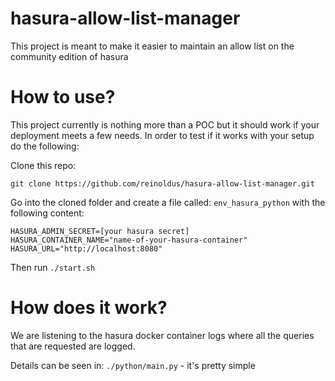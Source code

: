 # hasura-allow-list-manager

This project is meant to make it easier to maintain an allow list on the community edition of hasura

# How to use?

This project currently is nothing more than a POC but it should work if your deployment meets a few needs. In order to test if it works with your setup do the following:

Clone this repo:
```
git clone https://github.com/reinoldus/hasura-allow-list-manager.git
```

Go into the cloned folder and create a file called: `env_hasura_python` with the following content:
```
HASURA_ADMIN_SECRET=[your hasura secret]
HASURA_CONTAINER_NAME="name-of-your-hasura-container"
HASURA_URL="http://localhost:8080"
```

Then run `./start.sh`

# How does it work?

We are listening to the hasura docker container logs where all the queries that are requested are logged.

Details can be seen in: `./python/main.py` - it's pretty simple
